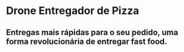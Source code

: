# Drone Entregador de Pizza 
## Entregas mais rápidas para o seu pedido, uma forma revolucionária de entregar fast food.
